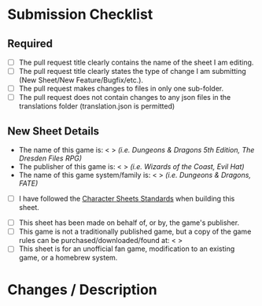 <!-- ATTENTION: This Pull Request template changed on 03/17/22. Please ensure that you are completing this template to the fullest extent possible. -->

# Submission Checklist
## Required

<!-- Check these off by adding an 'x' to each of these boxes. If you fail to meet all these criteria, your PR will be rejected. -->

- [ ] The pull request title clearly contains the name of the sheet I am editing.
- [ ] The pull request title clearly states the type of change I am submitting (New Sheet/New Feature/Bugfix/etc.).
- [ ] The pull request makes changes to files in only one sub-folder.
- [ ] The pull request does not contain changes to any json files in the translations folder (translation.json is permitted)

## New Sheet Details

<!-- If you are submitting a new sheet to the repository, please fill in any empty spaces indicated by < >. -->

- The name of this game is: <   >  _(i.e. Dungeons & Dragons 5th Edition, The Dresden Files RPG)_
- The publisher of this game is: <   > _(i.e. Wizards of the Coast, Evil Hat)_
- The name of this game system/family is: <   > _(i.e. Dungeons & Dragons, FATE)_

- [ ] I have followed the [Character Sheets Standards](https://wiki.roll20.net/Building_Character_Sheets#Roll20_Character_Sheets_Repository) when building this sheet.

<!-- Please check any that apply: -->

- [ ] This sheet has been made on behalf of, or by, the game's publisher.
- [ ] This game is not a traditionally published game, but a copy of the game rules can be purchased/downloaded/found at: <   >
- [ ] This sheet is for an unofficial fan game, modification to an existing game, or a homebrew system.

# Changes / Description

<!-- This is an optional step, but detailing the nature of the changes makes it easier for other contributors to track down bugs and fix issues -->





